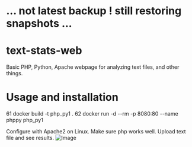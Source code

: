 # ... not latest backup ! still restoring snapshots ...
# text-stats-web
Basic PHP, Python, Apache webpage for analyzing text files, and other things.

# Usage and installation

  61 docker build -t php_py1 .
  62 docker run -d --rm -p 8080:80 --name phppy php_py1

Configure with Apache2 on Linux. Make sure php works well. Upload text file and see results.
![Image](/MplPlots/124f3b2dd390532ef51dd1b8c43c81b9_fig43D.jpg)

